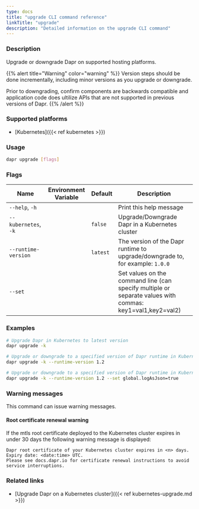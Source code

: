 ```yaml
---
type: docs
title: "upgrade CLI command reference"
linkTitle: "upgrade"
description: "Detailed information on the upgrade CLI command"
---
```


### Description

Upgrade or downgrade Dapr on supported hosting platforms.

{{% alert title="Warning" color="warning" %}}
Version steps should be done incrementally, including minor versions as you upgrade or downgrade.

Prior to downgrading, confirm components are backwards compatible and application code does ultilize APIs that are not supported in previous versions of Dapr.
{{% /alert %}}

### Supported platforms

- [Kubernetes]({{< ref kubernetes >}})

### Usage

```bash
dapr upgrade [flags]
```

### Flags

| Name                 | Environment Variable | Default  | Description                                                                                               |
| -------------------- | -------------------- | -------- | --------------------------------------------------------------------------------------------------------- |
| `--help`, `-h`       |                      |          | Print this help message                                                                                   |
| `--kubernetes`, `-k` |                      | `false`  | Upgrade/Downgrade Dapr in a Kubernetes cluster                                                            |
| `--runtime-version`  |                      | `latest` | The version of the Dapr runtime to upgrade/downgrade to, for example: `1.0.0`                             |
| `--set`              |                      |          | Set values on the command line (can specify multiple or separate values with commas: key1=val1,key2=val2) |

### Examples

```bash
# Upgrade Dapr in Kubernetes to latest version
dapr upgrade -k

# Upgrade or downgrade to a specified version of Dapr runtime in Kubernetes
dapr upgrade -k --runtime-version 1.2

# Upgrade or downgrade to a specified version of Dapr runtime in Kubernetes with value set
dapr upgrade -k --runtime-version 1.2 --set global.logAsJson=true
```
### Warning messages
This command can issue warning messages.

#### Root certificate renewal warning
If the mtls root certificate deployed to the Kubernetes cluster expires in under 30 days the following warning message is displayed:

```
Dapr root certificate of your Kubernetes cluster expires in <n> days. Expiry date: <date:time> UTC. 
Please see docs.dapr.io for certificate renewal instructions to avoid service interruptions.
```

### Related links

- [Upgrade Dapr on a Kubernetes cluster]({{< ref kubernetes-upgrade.md >}})